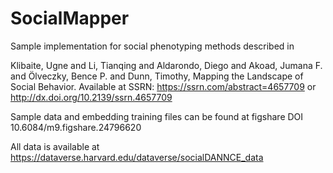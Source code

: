# SocialMapper

Sample implementation for social phenotyping methods described in

Klibaite, Ugne and Li, Tianqing and Aldarondo, Diego and Akoad, Jumana F. and Ölveczky, Bence P. and Dunn, Timothy, Mapping the Landscape of Social Behavior. Available at SSRN: https://ssrn.com/abstract=4657709 or http://dx.doi.org/10.2139/ssrn.4657709

Sample data and embedding training files can be found at figshare DOI 10.6084/m9.figshare.24796620

All data is available at https://dataverse.harvard.edu/dataverse/socialDANNCE_data
